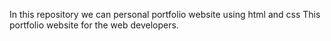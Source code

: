 In this repository we can personal portfolio website using html and css
This portfolio website for the web developers.
